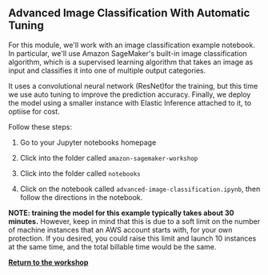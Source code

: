 ## Advanced Image Classification With Automatic Tuning 


For this module, we'll work with an image classification example notebook. In particular, we'll use Amazon SageMaker's built-in image classification algorithm, which is a supervised learning algorithm that takes an image as input and classifies it into one of multiple output categories. 

It uses a convolutional neural network (ResNet)for the training, but this time we use auto tuning to improve the prediction accuracy. Finally, we deploy the model using a smaller instance with Elastic Inference attached to it, to optiise for cost.

Follow these steps:

1. Go to your Jupyter notebooks homepage 

2. Click into the folder called `amazon-sagemaker-workshop`

3. Click into the folder called `notebooks`

4. Click on the notebook called `advanced-image-classification.ipynb`, then follow the directions in the notebook.

<p><strong>NOTE:  training the model for this example typically takes about 30 minutes.</strong> However, keep in mind that this is due to a soft limit on the number of machine instances that an AWS account starts with, for your own protection. If you desired, you could raise this limit and launch 10 instances at the same time, and the total billable time would be the same.</p>

[**Return to the workshop**](../Workshop2/README.md)